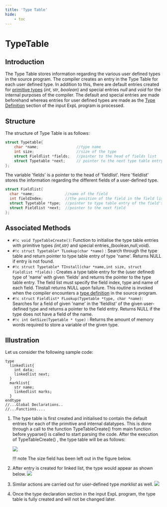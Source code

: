 ```yaml
---
title: 'Type Table'
hide:
    - toc
---
```


# TypeTable

## Introduction

The Type Table stores information regarding the various user defined types in the source program. The compiler creates an entry in the Type Table for each user defined type. In addition to this, there are default entries created for [primitive types](../expl.html#nav-data-types) (_int_, _str_, _boolean_) and special entries _null_ and _void_ for the internal purposes of the compiler. The default and special entries are made beforehand whereas entries for user defined types are made as the [Type Definition](../grammar-outline.html#TypeDefBlock) section of the input ExpL program is processed.

## Structure

The structure of Type Table is as follows:
```c
struct Typetable{
    char *name;                 //type name
    int size;                   //size of the type
    struct Fieldlist *fields;   //pointer to the head of fields list
    struct Typetable *next;     // pointer to the next type table entry
};
```

The variable 'fields' is a pointer to the head of 'fieldlist'. Here 'fieldlist' stores the information regarding the different fields of a user-defined type.
```c
struct Fieldlist{
  char *name;              //name of the field
  int fieldIndex;          //the position of the field in the field list
  struct Typetable *type;  //pointer to type table entry of the field's type
  struct Fieldlist *next;  //pointer to the next field
};
```

## Associated Methods

- `#!c void TypeTableCreate()`: Function to initialise the type table entries with primitive types _(int,str)_ and special entries_(boolean,null,void).
- `#!c struct Typetable* TLookup(char *name)` : Search through the type table and return pointer to type table entry of type 'name'. Returns NULL if entry is not found.
- `#!c struct Typetable* TInstall(char *name,int size, struct Fieldlist *fields)` : Creates a type table entry for the (user defined) type of 'name' with given 'fields' and returns the pointer to the type table entry. The field list must specify the field index, type and name of each field. TInstall returns NULL upon failure. This routine is invoked when the compiler encounters a [type definition](../grammar-outline.html#TypeDefBlock) in the source program.
- `#!c struct Fieldlist* FLookup(Typetable *type, char *name)`: Searches for a field of given 'name' in the 'fieldlist' of the given user-defined type and returns a pointer to the field entry. Returns NULL if the type does not have a field of the name.
- `#!c int GetSize(Typetable * type)` : Returns the amount of memory words required to store a variable of the given type.

## Illustration

Let us consider the following sample code:
```
type
  linkedlist{
    int data;
    linkedlist next;
  }
  marklist{
    str name;
    linkedlist marks;
  }
endtype
//...Global Declarations..
//...Functions....
```

1. The type table is first created and initialised to contain the default entries for each of the primitive and internal datatypes.
    This is done through a call to the function TypeTableCreate() from main function before yyparse() is called to start parsing the code.
    After the execution of TypeTableCreate() , the type table will be as follows:

    ![](../img/data_structure_1.png)

    !!! note
        The size field has been left out in the figure below.


2. After entry is created for linked list, the type would appear as shown below.
    ![](../img/data_structure_2.png)
    
3. Similar actions are carried out for user-defined type _marklist_ as well.
    ![](../img/data_structure_3.png)
    
4. Once the type declaration section in the input ExpL program, the type table is fully created and will not be changed later.


